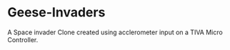 # Geese-Invaders
A Space invader Clone created using acclerometer input on a TIVA Micro Controller.
